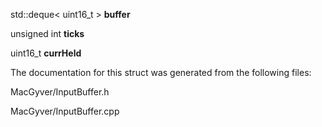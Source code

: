 <div id="struct_demo_project_1_1_input_buffer_data">

</div>

<span id="struct_demo_project_1_1_input_buffer_data"
label="struct_demo_project_1_1_input_buffer_data"></span>

<div class="DoxyCompactItemize">

<span id="struct_demo_project_1_1_input_buffer_data_ad61732be17d50f82c295124d8cff473b"
label="struct_demo_project_1_1_input_buffer_data_ad61732be17d50f82c295124d8cff473b"></span>
std::deque$<$ uint16_t $>$ **buffer**

<span id="struct_demo_project_1_1_input_buffer_data_ac48b8d67cadbdd6d58f3b519c2ddee58"
label="struct_demo_project_1_1_input_buffer_data_ac48b8d67cadbdd6d58f3b519c2ddee58"></span>
unsigned int **ticks**

<span id="struct_demo_project_1_1_input_buffer_data_a7b5fd5c3120b674bf8ada10500d28e30"
label="struct_demo_project_1_1_input_buffer_data_a7b5fd5c3120b674bf8ada10500d28e30"></span>
uint16_t **currHeld**

</div>

The documentation for this struct was generated from the following
files:

<div class="DoxyCompactItemize">

MacGyver/InputBuffer.h

MacGyver/InputBuffer.cpp

</div>
